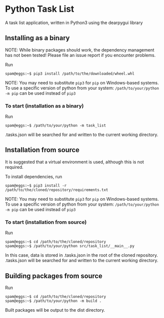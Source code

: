 # Python Task List

A task list application, written in Python3 using the dearpygui library

## Installing as a binary

NOTE: While binary packages should work, the dependency management has not been tested!  Please file an issue report if you encounter problems.

Run 
```shell
spam@eggs:~$ pip3 install /path/to/the/downloaded/wheel.whl
```
NOTE: You may need to substitute `pip3` for `pip` on Windows-based systems.  To use a specific version of python from your system: `/path/to/your/python -m pip` can be used instead of `pip3`

### To start (installation as a binary)
Run
```shell
spam@eggs:~$ /path/to/your/python -m task_list
```
.tasks.json will be searched for and written to the current working directory.

## Installation from source

It is suggested that a virtual environment is used, although this is not required.

To install dependencies, run
```shell
spam@eggs:~$ pip3 install -r /path/to/the/cloned/repository/requirements.txt
```
NOTE: You may need to substitute `pip3` for `pip` on Windows-based systems.  To use a specific version of python from your system: `/path/to/your/python -m pip` can be used instead of `pip3`

### To start (installation from source)
Run
```shell
spam@eggs:~$ cd /path/to/the/cloned/repository
spam@eggs:~$ /path/to/your/python src/task_list/__main__.py
```

In this case, data is stored in .tasks.json in the root of the cloned repository.  .tasks.json will be searched for and written to the current working directory.

## Building packages from source
Run
```shell
spam@eggs:~$ cd /path/to/the/cloned/repository
spam@eggs:~$ /path/to/your/python -m build .
```
Built packages will be output to the dist directory.

